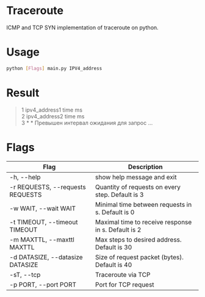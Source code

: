 # Traceroute
ICMP and TCP SYN implementation of traceroute on python.
# Usage

```sh
python [Flags] main.py IPV4_address
```

# Result  
> 1	ipv4_address1     	time  ms  
> 2 ipv4_address2	      time  ms  
> 3	*           	*            Превышен интервал ожидания для запрос 
...

# Flags
| Flag                             | Description                                         |
|----------------------------------|-----------------------------------------------------|
| -h, --help                       | show help message and exit                          |
| -r REQUESTS, --requests REQUESTS | Quantity of requests on every step. Default is 3    |
| -w WAIT, --wait WAIT             | Minimal time between requests in s. Default is 0    |
| -t TIMEOUT, --timeout TIMEOUT    | Maximal time to receive response in s. Default is 2 |
| -m MAXTTL, --maxttl MAXTTL       | Max steps to desired address. Default is 30         |
| -d DATASIZE, --datasize DATASIZE | Size of request packet (bytes). Default is 40       |
| -sT, --tcp                       | Traceroute via TCP                                  |
| -p PORT, --port PORT             | Port for TCP request                                |

